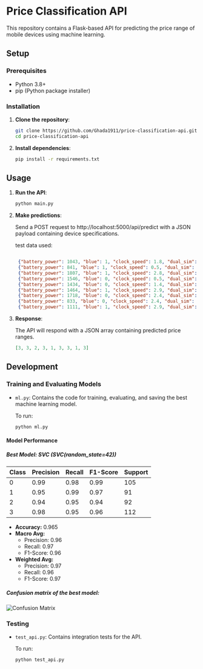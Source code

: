 # Price Classification API



This repository contains a Flask-based API for predicting the price range of mobile devices using machine learning.

## Setup

### Prerequisites

- Python 3.8+
- pip (Python package installer)

### Installation

1. **Clone the repository**:
   ```sh
   git clone https://github.com/Ghada1911/price-classification-api.git
   cd price-classification-api

2. **Install dependencies**:
   ```sh
   pip install -r requirements.txt

## Usage

1. **Run the API**:
   ```sh
   python main.py

2. **Make predictions**:

   Send a POST request to http://localhost:5000/api/predict with a JSON payload containing device specifications.
  
   test data used:
   ```json
   
    {"battery_power": 1043, "blue": 1, "clock_speed": 1.8, "dual_sim": 1, "fc": 14, "four_g": 0, "int_memory": 5, "m_dep": 0.1, "mobile_wt": 193, "n_cores": 3, "pc": 16, "px_height": 226, "px_width": 1412, "ram": 3476, "sc_h": 12, "sc_w": 7, "talk_time": 2, "three_g": 0, "touch_screen": 1, "wifi": 0},
    {"battery_power": 841, "blue": 1, "clock_speed": 0.5, "dual_sim": 1, "fc": 4, "four_g": 1, "int_memory": 61, "m_dep": 0.8, "mobile_wt": 191, "n_cores": 5, "pc": 12, "px_height": 746, "px_width": 857, "ram": 3895, "sc_h": 6, "sc_w": 0, "talk_time": 7, "three_g": 1, "touch_screen": 0, "wifi": 0},
    {"battery_power": 1807, "blue": 1, "clock_speed": 2.8, "dual_sim": 0, "fc": 1, "four_g": 0, "int_memory": 27, "m_dep": 0.9, "mobile_wt": 186, "n_cores": 3, "pc": 4, "px_height": 1270, "px_width": 1366, "ram": 2396, "sc_h": 17, "sc_w": 10, "talk_time": 10, "three_g": 0, "touch_screen": 1, "wifi": 1},
    {"battery_power": 1546, "blue": 0, "clock_speed": 0.5, "dual_sim": 1, "fc": 18, "four_g": 1, "int_memory": 25, "m_dep": 0.5, "mobile_wt": 96, "n_cores": 8, "pc": 20, "px_height": 295, "px_width": 1752, "ram": 3893, "sc_h": 10, "sc_w": 0, "talk_time": 7, "three_g": 1, "touch_screen": 1, "wifi": 0},
    {"battery_power": 1434, "blue": 0, "clock_speed": 1.4, "dual_sim": 0, "fc": 11, "four_g": 1, "int_memory": 49, "m_dep": 0.5, "mobile_wt": 108, "n_cores": 6, "pc": 18, "px_height": 749, "px_width": 810, "ram": 1773, "sc_h": 15, "sc_w": 8, "talk_time": 7, "three_g": 1, "touch_screen": 0, "wifi": 1},
    {"battery_power": 1464, "blue": 1, "clock_speed": 2.9, "dual_sim": 1, "fc": 5, "four_g": 1, "int_memory": 50, "m_dep": 0.8, "mobile_wt": 198, "n_cores": 8, "pc": 9, "px_height": 569, "px_width": 939, "ram": 3506, "sc_h": 10, "sc_w": 7, "talk_time": 3, "three_g": 1, "touch_screen": 1, "wifi": 1},
    {"battery_power": 1718, "blue": 0, "clock_speed": 2.4, "dual_sim": 0, "fc": 1, "four_g": 0, "int_memory": 47, "m_dep": 1.0, "mobile_wt": 156, "n_cores": 2, "pc": 3, "px_height": 1283, "px_width": 1374, "ram": 3873, "sc_h": 14, "sc_w": 2, "talk_time": 10, "three_g": 0, "touch_screen": 0, "wifi": 0},
    {"battery_power": 833, "blue": 0, "clock_speed": 2.4, "dual_sim": 1, "fc": 0, "four_g": 0, "int_memory": 62, "m_dep": 0.8, "mobile_wt": 111, "n_cores": 1, "pc": 2, "px_height": 1312, "px_width": 1880, "ram": 1495, "sc_h": 7, "sc_w": 2, "talk_time": 18, "three_g": 0, "touch_screen": 1, "wifi": 1},
    {"battery_power": 1111, "blue": 1, "clock_speed": 2.9, "dual_sim": 1, "fc": 9, "four_g": 1, "int_memory": 25, "m_dep": 0.6, "mobile_wt": 101, "n_cores": 5, "pc": 19, "px_height": 556, "px_width": 876, "ram": 3485, "sc_h": 11, "sc_w": 9, "talk_time": 10, "three_g": 1, "touch_screen": 1, "wifi": 0}


4. **Response**:
   
   The API will respond with a JSON array containing predicted price ranges.
   ```json
   [3, 3, 2, 3, 1, 3, 3, 1, 3] 

## Development

### Training and Evaluating Models 

- `ml.py`: Contains the code for training, evaluating, and saving the best machine learning model.
  
  To run:
  ```sh
  python ml.py

#### Model Performance

##### Best Model: SVC (SVC(random_state=42))

| Class | Precision | Recall | F1-Score | Support |
|-------|-----------|--------|----------|---------|
| 0     | 0.99      | 0.98   | 0.99     | 105     |
| 1     | 0.95      | 0.99   | 0.97     | 91      |
| 2     | 0.94      | 0.95   | 0.94     | 92      |
| 3     | 0.98      | 0.95   | 0.96     | 112     |


- **Accuracy:** 0.965
- **Macro Avg:**
  - Precision: 0.96
  - Recall: 0.97
  - F1-Score: 0.96
- **Weighted Avg:**
  - Precision: 0.97
  - Recall: 0.96
  - F1-Score: 0.97

##### Confusion matrix of the best model:

![Confusion Matrix](confusion_matrix.png)

### Testing

- `test_api.py`: Contains integration tests for the API.
  
  To run:
  ```sh
  python test_api.py
